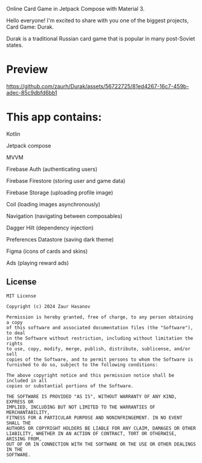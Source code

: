 Online Card Game in Jetpack Compose with Material 3.

Hello everyone! I'm excited to share with you one of the biggest projects, Card Game: Durak.

Durak is a traditional Russian card game that is popular in many post-Soviet states.

# Preview




https://github.com/zaurh/Durak/assets/56722725/81ed4267-16c7-459b-adec-85c9dbfd6bb1






# This app contains: 


Kotlin

Jetpack compose

MVVM

Firebase Auth (authenticating users)

Firebase Firestore (storing user and game data)

Firebase Storage (uploading profile image)

Coil (loading images asynchronously)

Navigation (navigating between composables)

Dagger Hilt (dependency injection)

Preferences Datastore (saving dark theme)

Figma (icons of cards and skins)

Ads (playing reward ads)



## License
```
MIT License

Copyright (c) 2024 Zaur Hasanov

Permission is hereby granted, free of charge, to any person obtaining a copy
of this software and associated documentation files (the "Software"), to deal
in the Software without restriction, including without limitation the rights
to use, copy, modify, merge, publish, distribute, sublicense, and/or sell
copies of the Software, and to permit persons to whom the Software is
furnished to do so, subject to the following conditions:

The above copyright notice and this permission notice shall be included in all
copies or substantial portions of the Software.

THE SOFTWARE IS PROVIDED "AS IS", WITHOUT WARRANTY OF ANY KIND, EXPRESS OR
IMPLIED, INCLUDING BUT NOT LIMITED TO THE WARRANTIES OF MERCHANTABILITY,
FITNESS FOR A PARTICULAR PURPOSE AND NONINFRINGEMENT. IN NO EVENT SHALL THE
AUTHORS OR COPYRIGHT HOLDERS BE LIABLE FOR ANY CLAIM, DAMAGES OR OTHER
LIABILITY, WHETHER IN AN ACTION OF CONTRACT, TORT OR OTHERWISE, ARISING FROM,
OUT OF OR IN CONNECTION WITH THE SOFTWARE OR THE USE OR OTHER DEALINGS IN THE
SOFTWARE.
